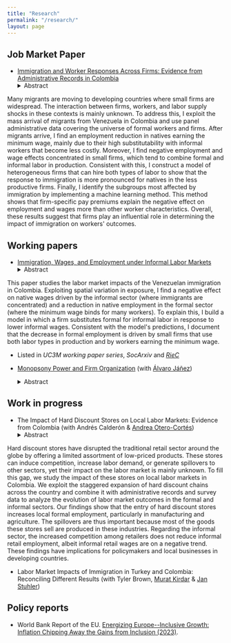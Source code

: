 ```yaml
---
title: "Research"
permalink: "/research/"
layout: page
---
```


## Job Market Paper

- [Immigration and Worker Responses Across Firms: Evidence from Administrative Records in Colombia](https://ludelgad.github.io/files/JMP_Delgado.pdf)
  <details><summary>Abstract</summary> <p> 
Many migrants are moving to developing countries where small firms are widespread. The interaction between firms, workers, and labor supply shocks in these contexts is mainly unknown. To address this, I exploit the mass arrival of migrants from Venezuela in Colombia and use panel administrative data covering the universe of formal workers and firms. After migrants arrive, I find an employment reduction in natives earning the minimum wage, mainly due to their high substitutability with informal workers that become less costly. Moreover, I find negative employment and wage effects concentrated in small firms, which tend to combine formal and informal labor in production. Consistent with this, I construct a model of heterogeneous firms that can hire both types of labor to show that the response to immigration is more pronounced for natives in the less productive firms. Finally, I identify the subgroups most affected by immigration by implementing a machine learning method. This method shows that firm-specific pay premiums explain the negative effect on employment and wages more than other worker characteristics. Overall, these results suggest that firms play an influential role in determining the impact of immigration on workers' outcomes.
  </p></details>

## Working papers
- [Immigration, Wages, and Employment under Informal Labor Markets](https://e-archivo.uc3m.es/handle/10016/35664)
  <details><summary>Abstract</summary><p> 
This paper studies the labor market impacts of the Venezuelan immigration in Colombia. Exploiting spatial variation in exposure, I find a negative effect on native wages driven by the informal sector (where immigrants are concentrated) and a reduction in native employment in the formal sector (where the minimum wage binds for many workers). To explain this, I build a model in which a firm substitutes formal for informal labor in response to lower informal wages. Consistent with the model's predictions, I document that the decrease in formal employment is driven by small firms that use both labor types in production and by workers earning the minimum wage.
  </p> </details>
  
  - Listed in *UC3M working paper series*, *SocArxiv* and *[RieC](https://repositorio.redinvestigadores.org/handle/Riec/118)*
 
- [Monopsony Power and Firm Organization](https://ajanez.github.io/files/JMP_Firm_Org.pdf) (with [Álvaro Jáñez](https://ajanez.github.io/))
    <details><summary>Abstract</summary><p> 
    Labor market competition for managers and production workers drastically differs in Portugal. Using administrative data together with a general equilibrium model where firms organize production in hierarchies, we show that the heterogeneity in monopsony power leads to a welfare loss of 5.7% for production workers and 23.1% for managers. Managers experience greater losses because often work in markets with fewer competing firms, are less mobile, and have less exposure to minimum wages. This affects the optimal design of minimum wages to alleviate monopsony power. Recent statutory raises in the minimum wage lower overall welfare. Moving to an optimal occupation-based minimum wage generates a welfare gain of 0.2% for both occupations.
  </p> </details>

## Work in progress

- The Impact of Hard Discount Stores on Local Labor Markets: Evidence from Colombia (with Andrés Calderón & [Andrea Otero-Cortés](https://sites.google.com/view/andrea-otero-cortes/home))
  <details><summary>Abstract</summary><p> 
Hard discount stores have disrupted the traditional retail sector around the globe by offering a limited assortment of low-priced products. These stores can induce competition, increase labor demand, or generate spillovers to other sectors, yet their impact on the labor market is mainly unknown. To fill this gap, we study the impact of these stores on local labor markets in Colombia. We exploit the staggered expansion of hard discount chains across the country and combine it with administrative records and survey data to analyze the evolution of labor market outcomes in the formal and informal sectors. Our findings show that the entry of hard discount stores increases local formal employment, particularly in manufacturing and agriculture. The spillovers are thus important because most of the goods these stores sell are produced in these industries. Regarding the informal sector, the increased competition among retailers does not reduce informal retail employment, albeit informal retail wages are on a negative trend. These findings have implications for policymakers and local businesses in developing countries.
  </p> </details>

- Labor Market Impacts of Immigration in Turkey and Colombia: Reconciling Different Results (with Tyler Brown, [Murat Kirdar](https://muratguraykirdar.weebly.com/) & [Jan Stuhler](https://janstuhler.com/))

## Policy reports
- World Bank Report of the EU. [Energizing Europe--Inclusive Growth: Inflation Chipping Away the Gains from Inclusion (2023)](https://documents1.worldbank.org/curated/en/099051123175082267/pdf/P18028109bfab800b0a771047dfd6c90089.pdf).
